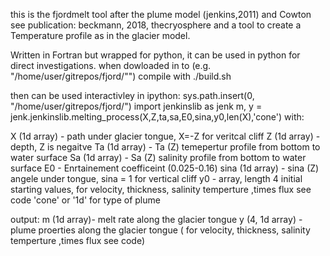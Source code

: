 
this is the fjordmelt tool after the plume model (jenkins,2011) and Cowton
see publication: beckmann, 2018, thecryosphere
and a tool to create a Temperature profile as in the
glacier model. 

Written in Fortran but wrapped for python,
it  can be used in python for direct investigations.
when dowloaded in to (e.g. "/home/user/gitrepos/fjord/"")
compile with ./build.sh

then can be used interactivley in ipython:
sys.path.insert(0, "/home/user/gitrepos/fjord/")
import jenkinslib as jenk
m, y = jenk.jenkinslib.melting_process(X,Z,ta,sa,E0,sina,y0,len(X),'cone')
with:

X (1d array) - path under glacier tongue, X=-Z for veritcal cliff
Z (1d array)  - depth, Z is negaitve
Ta (1d array) - Ta (Z) temepertur profile from bottom to water surface
Sa (1d array) - Sa (Z) salinity profile from bottom to water surface
E0 - Enrtainement coefficeint (0.025-0.16)
sina (1d array) - sina (Z) angele under tongue, sina = 1 for vertical cliff
y0  - array, length 4 initial starting values, for velocity, thickness, salinity
temperture ,times flux  see code
'cone' or '1d' for type of plume

output:
m (1d array)- melt rate along the glacier tongue
y (4, 1d array) - plume proerties along the glacier tongue
( for velocity, thickness, salinity
temperture ,times flux  see code)
